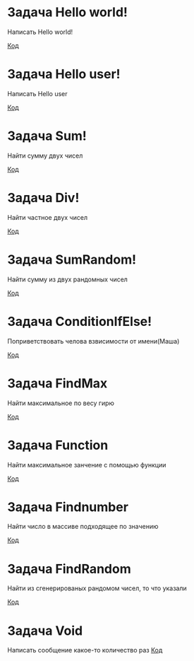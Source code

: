  # Задача Hello world! 
Написать Hello world!

 [Код](Ex001_HelloConcole/Program.cs)

  # Задача Hello user!
 Написать Hello user

 [Код](Ex002_HelloUser/Program.cs)

# Задача Sum!
Найти сумму двух чисел

[Код](Ex003_Sum/Program.cs)

# Задача Div!
Найти частное двух чисел

[Код](Ex004_Div/Program.cs)

# Задача SumRandom!
Найти сумму  из двух рандомных чисел

[Код](Ex005_SumRandom/Program.cs)

# Задача ConditionIfElse!
Поприветствовать челова взвисимости от имени(Маша)

[Код](Ex006_ConditionIfElse/Program.cs)

# Задача FindMax
Найти максимальное по весу гирю

[Код](Ex007_FindMax/Program.cs)

# Задача Function
Найти максимальное занчение с помощью функции

[Код](Ex009_FunctionFindMax/Program.cs)

# Задача Findnumber
Найти число в массиве подходящее по значению

[Код](Ex010_Findnumber/Program.cs)

# Задача FindRandom
Найти из сгенерированых рандомом чисел, то что указали

[Код](Ex011_FindRandomMax/Program.cs)

# Задача Void
Написать сообщение какое-то количество раз
[Код](Ex012_Void/Program.cs)